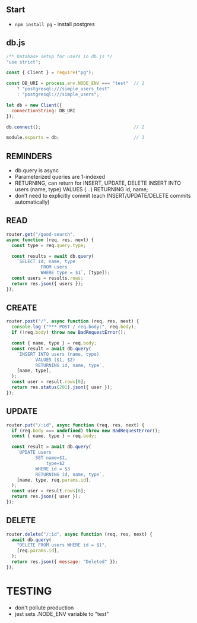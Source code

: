 ## Start

- `npm install pg` - install postgres

## db.js

```JavaScript
/** Database setup for users in db.js */
"use strict";

const { Client } = require("pg");

const DB_URI = process.env.NODE_ENV === "test"  // 1
    ? "postgresql:///simple_users_test"
    : "postgresql:///simple_users";

let db = new Client({
  connectionString: DB_URI
});

db.connect();                                   // 2

module.exports = db;                            // 3
```

## REMINDERS

- db.query is async
- Parameterized queries are 1-indexed
- RETURNING, can return for INSERT, UPDATE, DELETE
  INSERT INTO users (name, type) VALUES (...) RETURNING id, name;
- don’t need to explicitly commit (each INSERT/UPDATE/DELETE commits automatically)

## READ

```JavaScript
router.get("/good-search",
async function (req, res, next) {
  const type = req.query.type;

  const results = await db.query(
    `SELECT id, name, type
             FROM users
             WHERE type = $1`, [type]);
  const users = results.rows;
  return res.json({ users });
});
```

## CREATE

```JavaScript
router.post("/", async function (req, res, next) {
  console.log ("*** POST / req.body:", req.body);
  if (!req.body) throw new BadRequestError();

  const { name, type } = req.body;
  const result = await db.query(
    `INSERT INTO users (name, type)
           VALUES ($1, $2)
           RETURNING id, name, type`,
    [name, type],
  );
  const user = result.rows[0];
  return res.status(201).json({ user });
});
```

## UPDATE

```JavaScript
router.put("/:id", async function (req, res, next) {
  if (req.body === undefined) throw new BadRequestError();
  const { name, type } = req.body;

  const result = await db.query(
    `UPDATE users
           SET name=$1,
               type=$2
           WHERE id = $3
           RETURNING id, name, type`,
    [name, type, req.params.id],
  );
  const user = result.rows[0];
  return res.json({ user });
});
```

## DELETE

```JavaScript
router.delete("/:id", async function (req, res, next) {
  await db.query(
    "DELETE FROM users WHERE id = $1",
    [req.params.id],
  );
  return res.json({ message: "Deleted" });
});
```

# TESTING

- don't pollute production
- jest sets .NODE_ENV variable to "test"